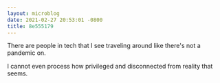 ```yaml
---
layout: microblog
date: 2021-02-27 20:53:01 -0800
title: 8e555179
---
```

There are people in tech that I see traveling around like there's not a pandemic on.

I cannot even process how privileged and disconnected from reality that seems.
